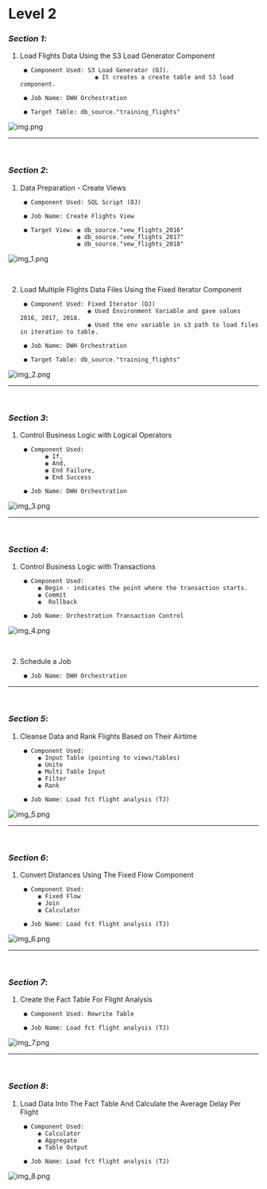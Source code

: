 # Level 2

### _Section 1_:

1. Load Flights Data Using the S3 Load Generator Component


        ● Component Used: S3 Load Generator (OJ).
                            ◉ It creates a create table and S3 load component.

        ● Job Name: DWH Orchestration  

        ● Target Table: db_source."training_flights"

![img.png](img.png)

---
<br>

### _Section 2_:

1. Data Preparation - Create Views


        ● Component Used: SQL Script (OJ)

        ● Job Name: Create Flights View 

        ● Target View: ◉ db_source."vew_flights_2016"
                       ◉ db_source."vew_flights_2017"
                       ◉ db_source."vew_flights_2018"    

![img_1.png](img_1.png)


<br>

2. Load Multiple Flights Data Files Using the Fixed Iterator Component


        ● Component Used: Fixed Iterator (OJ)
                          ◉ Used Environment Variable and gave values 2016, 2017, 2018.
                          ◉ Used the env variable in s3 path to load files in iteration to table.

        ● Job Name: DWH Orchestration   

        ● Target Table: db_source."training_flights"
 

![img_2.png](img_2.png)

---
<br>

### _Section 3_:

1. Control Business Logic with Logical Operators


        ● Component Used: 
              ◉ If,
              ◉ And,
              ◉ End Failure,
              ◉ End Success

        ● Job Name: DWH Orchestration   
    


![img_3.png](img_3.png)

---
<br>

### _Section 4_:

1. Control Business Logic with Transactions


        ● Component Used: 
            ◉ Begin - indicates the point where the transaction starts.
            ◉ Commit
            ◉  Rollback

        ● Job Name: Orchestration Transaction Control


![img_4.png](img_4.png)

<br>

2. Schedule a Job

 
        ● Job Name: DWH Orchestration 


---
<br>

### _Section 5_:

1. Cleanse Data and Rank Flights Based on Their Airtime


        ● Component Used: 
            ◉ Input Table (pointing to views/tables)
            ◉ Unite
            ◉ Multi Table Input 
            ◉ Filter
            ◉ Rank

        ● Job Name: Load fct flight analysis (TJ)
    

![img_5.png](img_5.png)

---
<br>

### _Section 6_:

1. Convert Distances Using The Fixed Flow Component


        ● Component Used:
            ◉ Fixed Flow
            ◉ Join
            ◉ Calculator

        ● Job Name: Load fct flight analysis (TJ)


![img_6.png](img_6.png)

---
<br>

### _Section 7_:

1. Create the Fact Table For Flight Analysis


        ● Component Used: Rewrite Table

        ● Job Name: Load fct flight analysis (TJ)

![img_7.png](img_7.png)

---
<br>

### _Section 8_:

1. Load Data Into The Fact Table And Calculate the Average Delay Per Flight


        ● Component Used: 
            ◉ Calculator
            ◉ Aggregate
            ◉ Table Output

        ● Job Name: Load fct flight analysis (TJ)

![img_8.png](img_8.png)
